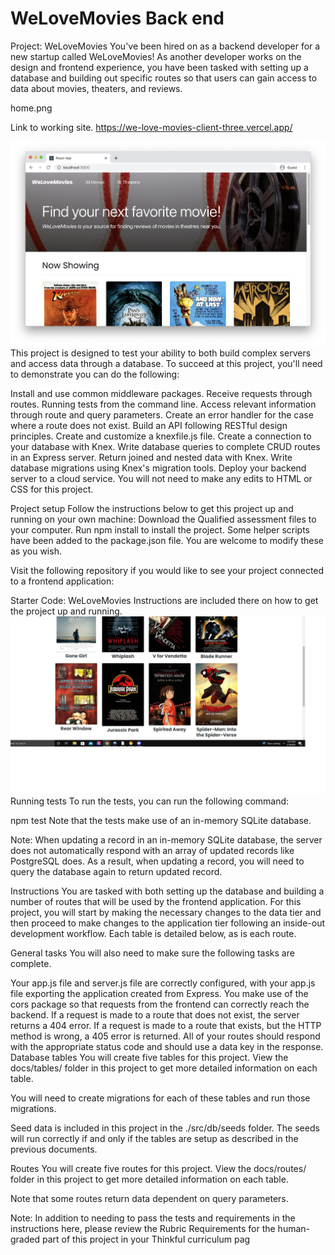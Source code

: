 

# WeLoveMovies Back end
Project: WeLoveMovies
You've been hired on as a backend developer for a new startup called WeLoveMovies! As another developer works on the design and frontend experience, you have been tasked with setting up a database and building out specific routes so that users can gain access to data about movies, theaters, and reviews.

home.png

Link to working site.  https://we-love-movies-client-three.vercel.app/

![Preview](images/WeLoveMovies.png)
This project is designed to test your ability to both build complex servers and access data through a database. To succeed at this project, you'll need to demonstrate you can do the following:

Install and use common middleware packages.
Receive requests through routes.
Running tests from the command line.
Access relevant information through route and query parameters.
Create an error handler for the case where a route does not exist.
Build an API following RESTful design principles.
Create and customize a knexfile.js file.
Create a connection to your database with Knex.
Write database queries to complete CRUD routes in an Express server.
Return joined and nested data with Knex.
Write database migrations using Knex's migration tools.
Deploy your backend server to a cloud service.
You will not need to make any edits to HTML or CSS for this project.

Project setup
Follow the instructions below to get this project up and running on your own machine:
Download the Qualified assessment files to your computer.
Run npm install to install the project.
Some helper scripts have been added to the package.json file. You are welcome to modify these as you wish.

Visit the following repository if you would like to see your project connected to a frontend application:

Starter Code: WeLoveMovies
Instructions are included there on how to get the project up and running.
![Preview](images/WeLoveMovies1.png)
Running tests
To run the tests, you can run the following command:

npm test
Note that the tests make use of an in-memory SQLite database.

Note: When updating a record in an in-memory SQLite database, the server does not automatically respond with an array of updated records like PostgreSQL does. As a result, when updating a record, you will need to query the database again to return updated record.

Instructions
You are tasked with both setting up the database and building a number of routes that will be used by the frontend application. For this project, you will start by making the necessary changes to the data tier and then proceed to make changes to the application tier following an inside-out development workflow. Each table is detailed below, as is each route.

General tasks
You will also need to make sure the following tasks are complete.

Your app.js file and server.js file are correctly configured, with your app.js file exporting the application created from Express.
You make use of the cors package so that requests from the frontend can correctly reach the backend.
If a request is made to a route that does not exist, the server returns a 404 error.
If a request is made to a route that exists, but the HTTP method is wrong, a 405 error is returned.
All of your routes should respond with the appropriate status code and should use a data key in the response.
Database tables
You will create five tables for this project. View the docs/tables/ folder in this project to get more detailed information on each table.

You will need to create migrations for each of these tables and run those migrations.

Seed data is included in this project in the ./src/db/seeds folder. The seeds will run correctly if and only if the tables are setup as described in the previous documents.

Routes
You will create five routes for this project. View the docs/routes/ folder in this project to get more detailed information on each table.

Note that some routes return data dependent on query parameters.

Note: In addition to needing to pass the tests and requirements in the instructions here, please review the Rubric Requirements for the human-graded part of this project in your Thinkful curriculum pag
